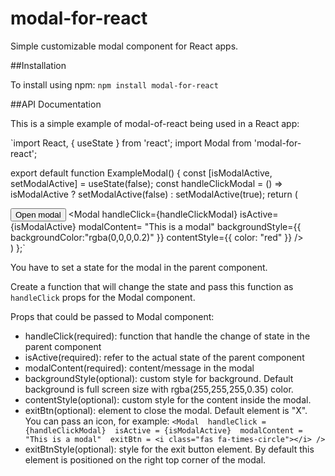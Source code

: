 # modal-for-react

Simple customizable modal component for React apps.

##Installation

To install using npm:
`npm install modal-for-react`

##API Documentation

This is a simple example of modal-of-react being used in a React app:

`import React, { useState } from 'react';
import Modal from 'modal-for-react';

export default function ExampleModal() {
	const [isModalActive, setModalActive] = useState(false);
	const handleClickModal = () => isModalActive ? setModalActive(false) : setModalActive(true);
	return (
		<div>
		<button onClick={handleClickModal}>Open modal</button>
		<Modal 
			handleClick={handleClickModal} 
			isActive={isModalActive} 
			modalContent= "This is a modal" 
			backgroundStyle={{ backgroundColor:"rgba(0,0,0,0.2)" }} 
			contentStyle={{ color: "red" }} 
		/>
		</div>
	)
};`

You have to set a state for the modal in the parent component.

Create a function that will change the state and pass this function as `handleClick` props for the Modal component.

Props that could be passed to Modal component:
- handleClick(required): function that handle the change of state in the parent component
- isActive(required): refer to the actual state of the parent component
- modalContent(required): content/message in the modal
- backgroundStyle(optional): custom style for background. Default background is full screen size with rgba(255,255,255,0.35) color.
- contentStyle(optional): custom style for the content inside the modal.
- exitBtn(optional): element to close the modal. Default element is "X". You can pass an icon, for example:
	`<Modal 
			handleClick = {handleClickModal} 
			isActive = {isModalActive} 
			modalContent = "This is a modal" 
			exitBtn = <i class="fas fa-times-circle"></i>
	/>`
- exitBtnStyle(optional): style for the exit button element. By default this element is positioned on the right top corner of the modal.
